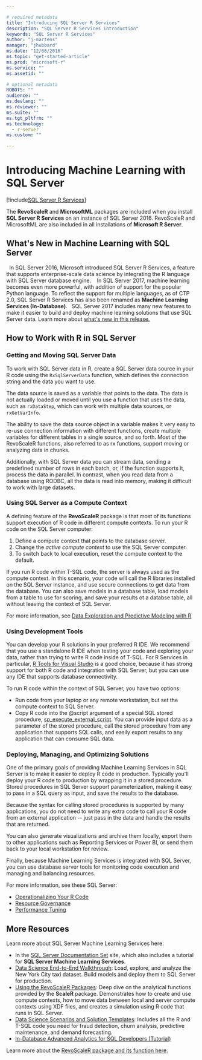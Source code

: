 ```yaml
---

# required metadata
title: "Introducing SQL Server R Services"
description: "SQL Server R Services introduction"
keywords: "SQL Server R Services"
author: "j-martens"
manager: "jhubbard"
ms.date: "12/66/2016"
ms.topic: "get-started-article"
ms.prod: "microsoft-r"
ms.service: ""
ms.assetid: ""

# optional metadata
ROBOTS: ""
audience: ""
ms.devlang: ""
ms.reviewer: ""
ms.suite: ""
ms.tgt_pltfrm: ""
ms.technology:
  - r-server
ms.custom: ""

---
```


# Introducing Machine Learning with SQL Server

[!include[SQL Server R Services](./includes/ss-r-services/r-services-intro.md)]

The **RevoScaleR** and **MicrosoftML** packages are included when you install **SQL Server R Services** on an instance of SQL Server 2016. RevoScaleR and MicrosoftML are also included in all installations of **Microsoft R Server**.  

## What&#39;s New in Machine Learning with SQL Server
 
In SQL Server 2016, Microsoft introduced SQL Server R Services, a feature that supports enterprise-scale data science by integrating the R language with SQL Server database engine.  
 
In SQL Server 2017, machine learning becomes even more powerful, with addition of support for the popular Python language. To reflect the support for multiple languages, as of CTP 2.0, SQL Server R Services has also been renamed as **Machine Learning Services (In-Database)**.
 
SQL Server 2017 includes many new features to make it easier to build and deploy machine learning solutions that use SQL Server data. Learn more about [what's new in this release.](https://docs.microsoft.com/en-us/sql/advanced-analytics/r-services/what-s-new-in-sql-server-r-services)
 

## How to Work with R in SQL Server


### Getting and Moving SQL Server Data

To work with SQL Server data in R, create a SQL Server data source in your R code using the `RxSqlServerData` function, which defines the connection string and the data you want to use.

The data source is saved as a variable that points to the data. The data is not actually loaded or moved until you use a function that uses the data, such as `rxDataStep`, which can work with multiple data sources, or `rxGetVarInfo`.

The ability to save the data source object in a variable makes it very easy to re-use connection information with different functions, create multiple variables for different tables in a single source, and so forth. Most of the RevoScaleR functions, also referred to as rx functions, support moving or analyzing data in chunks.

Additionally, with SQL Server data you can stream data, sending a predefined number of rows in each batch, or, if the function supports it, process the data in parallel. In contrast, when you read data from a database using RODBC, all the data is read into memory, making it difficult to work with large datasets.

### Using SQL Server as a Compute Context

A defining feature of the **RevoScaleR** package is that most of its functions support execution of R code in different compute contexts. To run your R code on the SQL Server computer:

1. Define a compute context that points to the database server.
1. Change the *active compute context* to use the SQL Server computer.
1. To switch back to local execution, reset the compute context to the default.

If you run R code within T-SQL code, the server is always used as the compute context. In this scenario, your code will call the R libraries installed on the SQL Server instance, and use secure connections to get data from the database. You can also save models in a database table, load models from a table to use for scoring, and save your results ot a databse table, all without leaving the context of SQL Server.

For more information, see [Data Exploration and Predictive Modeling with R](https://docs.microsoft.com/en-us/sql/advanced-analytics/r/data-exploration-and-predictive-modeling-with-r)
 
### Using Development Tools
You can develop your R solutions in your preferred R IDE. We recommend that you use a standalone R IDE when testing your code and exploring your data, rather than trying to write R code inside of T-SQL. For R Services in particular, [R Tools for Visual Studio](https://www.visualstudio.com/features/rtvs-vs.aspx) is a good choice, because it has strong support for both R code and integration with SQL Server, but you can use any IDE that supports database connectivity.

To run R code within the context of SQL Server, you have two options:
+ Run code from your laptop or any remote workstation, but set the compute context to SQL Server.
+ Copy R code into the @script argument of a special SQL stored procedure, [sp_execute_external_script](https://msdn.microsoft.com/library/mt604368.aspx). You can provide input data as a parameter of the stored procedure, call the stored procedure from any application that supports SQL calls, and easily export results to any application that can consume SQL data.

### Deploying, Managing, and Optimizing Solutions

One of the primary goals of providing Machine Learning Services in SQL Server is to make it easier to deploy R code in production. Typically you'll deploy your R code to production by wrapping it in a stored procedure. Stored procedures in SQL Server support parameterization, making it easy to pass in a SQL query as input, and save the results to the database.

Because the syntax for calling stored procedures is supported by many applications, you do not need to write any extra code to call your R code from an external application -- just pass in the data and handle the results that are returned.

You can also generate visualizations and archive them locally, export them to other applications such as Reporting Services or Power BI, or send them back to your local workstation for review.

Finally, because Machine Learning Services is integrated with SQL Server, you can use database server tools for monitoring code execution and managing and balancing resources.

For more information, see these SQL Server:
 + [Operationalizing Your R Code](https://docs.microsoft.com/en-us/sql/advanced-analytics/r/operationalizing-your-r-code)
 + [Resource Governance](https://docs.microsoft.com/en-us/sql/advanced-analytics/r/resource-governance-for-r-services)
 + [Performance Tuning](https://docs.microsoft.com/en-us/sql/advanced-analytics/r/sql-server-r-services-performance-tuning)


## More Resources

Learn more about SQL Server Machine Learning Services here:

+ In the [SQL Server Documentation Set](https://docs.microsoft.com/en-us/sql/advanced-analytics/r/sql-server-r-services) site, which also includes a tutorial for **SQL Server Machine Learning Services**.
+ [Data Science End-to-End Walkthrough](https://docs.microsoft.com/en-us/sql/advanced-analytics/tutorials/walkthrough-data-science-end-to-end-walkthrough): Load, explore, and analyze the New York City taxi dataset. Build models and deploy them to SQL Server for production.
+ [Using the RevoScaleR Packages](https://docs.microsoft.com/en-us/sql/advanced-analytics/tutorials/deepdive-data-science-deep-dive-using-the-revoscaler-packages): Deep dive on the analytical functions provided by the **ScaleR** package. Demonstrates how to create and use compute contexts, how to move data between local and server compute contexts using XDF files, and creates a simulation using R code that runs in SQL Server.
+ [Data Science Scenarios and Solution Templates](https://docs.microsoft.com/en-us/sql/advanced-analytics/tutorials/data-science-scenarios-and-solution-templates): Includes all the R and T-SQL code you need for fraud detection, churn analysis, predictive maintenance, and demand forecasting.
+ [In-Database Advanced Analytics for SQL Developers (Tutorial)](https://docs.microsoft.com/en-us/sql/advanced-analytics/tutorials/sqldev-in-database-advanced-analytics-for-sql-developers)


Learn more about the [RevoScaleR package and its function here](scaler/scaler.md).
